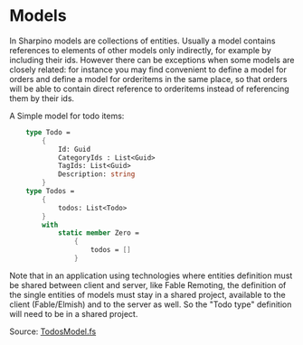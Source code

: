 # Models

In Sharpino models are collections of entities.
Usually a model contains references to elements of other models only indirectly, for example by including their ids.
However there can be exceptions when some models are closely related: for instance you may find convenient to define a model for orders and define a model for orderitems in the same place, so that orders will be able to contain direct reference to orderitems instead of referencing them by their ids.

A Simple model for todo items:

```FSharp
    type Todo =
        {
            Id: Guid
            CategoryIds : List<Guid>
            TagIds: List<Guid>
            Description: string
        }
    type Todos =
        {
            todos: List<Todo>
        }
        with
            static member Zero =
                {
                    todos = []
                }
```

Note that in an application using technologies where entities definition must be shared between client and server, like Fable Remoting, the definition of the single entities of models must stay in a shared project, available to the client (Fable/Elmish) and to the server as well. So the "Todo type" definition will need to be in a shared project.

Source: [TodosModel.fs](https://github.com/tonyx/Micro_ES_FSharp_Lib/blob/main/Sharpino.Sample/models/TodosModel.fs)

